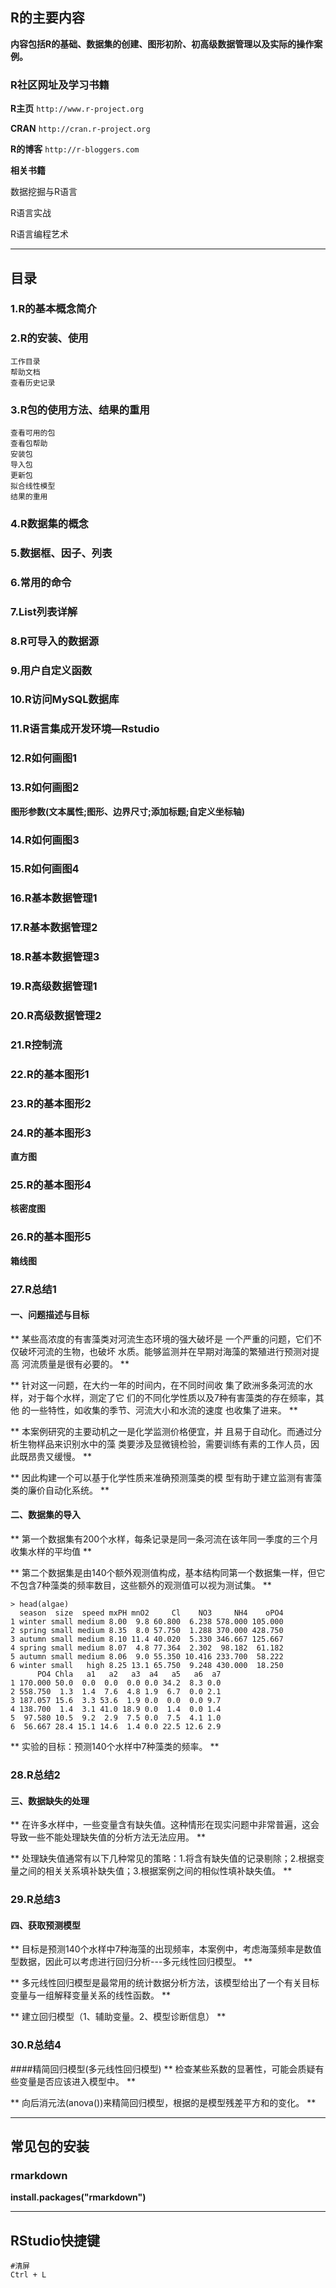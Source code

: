 
## R的主要内容
**内容包括R的基础、数据集的创建、图形初阶、初高级数据管理以及实际的操作案例。**


### R社区网址及学习书籍
**R主页**
`http://www.r-project.org`

**CRAN**
`http://cran.r-project.org`

**R的博客**
`http://r-bloggers.com`

**相关书籍**

数据挖掘与R语言

R语言实战

R语言编程艺术



---

## 目录

### 1.R的基本概念简介

### 2.R的安装、使用
```
工作目录
帮助文档
查看历史记录
```

### 3.R包的使用方法、结果的重用
```
查看可用的包
查看包帮助
安装包
导入包
更新包
拟合线性模型
结果的重用
```

### 4.R数据集的概念

### 5.数据框、因子、列表

### 6.常用的命令

### 7.List列表详解

### 8.R可导入的数据源

### 9.用户自定义函数

### 10.R访问MySQL数据库

### 11.R语言集成开发环境—Rstudio

### 12.R如何画图1

### 13.R如何画图2
**图形参数(文本属性;图形、边界尺寸;添加标题;自定义坐标轴)**


### 14.R如何画图3

### 15.R如何画图4

### 16.R基本数据管理1

### 17.R基本数据管理2

### 18.R基本数据管理3

### 19.R高级数据管理1

### 20.R高级数据管理2

### 21.R控制流

### 22.R的基本图形1

### 23.R的基本图形2

### 24.R的基本图形3
**直方图**

### 25.R的基本图形4
**核密度图**

### 26.R的基本图形5
**箱线图**

### 27.R总结1
#### **一、问题描述与目标**
**
某些高浓度的有害藻类对河流生态环境的强大破坏是
一个严重的问题，它们不仅破坏河流的生物，也破坏
水质。能够监测并在早期对海藻的繁殖进行预测对提高
河流质量是很有必要的。
**

**
针对这一问题，在大约一年的时间内，在不同时间收
集了欧洲多条河流的水样，对于每个水样，测定了它
们的不同化学性质以及7种有害藻类的存在频率，其他
的一些特性，如收集的季节、河流大小和水流的速度
也收集了进来。
**

**
本案例研究的主要动机之一是化学监测价格便宜，并
且易于自动化。而通过分析生物样品来识别水中的藻
类要涉及显微镜检验，需要训练有素的工作人员，因
此既昂贵又缓慢。
**

**
因此构建一个可以基于化学性质来准确预测藻类的模
型有助于建立监测有害藻类的廉价自动化系统。
**

#### **二、数据集的导入**
**
第一个数据集有200个水样，每条记录是同一条河流在该年同一季度的三个月收集水样的平均值
**

**
第二个数据集是由140个额外观测值构成，基本结构同第一个数据集一样，但它不包含7种藻类的频率数目，这些额外的观测值可以视为测试集。
**

```
> head(algae)
  season  size  speed mxPH mnO2     Cl    NO3     NH4    oPO4
1 winter small medium 8.00  9.8 60.800  6.238 578.000 105.000
2 spring small medium 8.35  8.0 57.750  1.288 370.000 428.750
3 autumn small medium 8.10 11.4 40.020  5.330 346.667 125.667
4 spring small medium 8.07  4.8 77.364  2.302  98.182  61.182
5 autumn small medium 8.06  9.0 55.350 10.416 233.700  58.222
6 winter small   high 8.25 13.1 65.750  9.248 430.000  18.250
      PO4 Chla   a1   a2   a3  a4   a5   a6  a7
1 170.000 50.0  0.0  0.0  0.0 0.0 34.2  8.3 0.0
2 558.750  1.3  1.4  7.6  4.8 1.9  6.7  0.0 2.1
3 187.057 15.6  3.3 53.6  1.9 0.0  0.0  0.0 9.7
4 138.700  1.4  3.1 41.0 18.9 0.0  1.4  0.0 1.4
5  97.580 10.5  9.2  2.9  7.5 0.0  7.5  4.1 1.0
6  56.667 28.4 15.1 14.6  1.4 0.0 22.5 12.6 2.9
```


**
实验的目标：预测140个水样中7种藻类的频率。
**

### 28.R总结2
#### **三、数据缺失的处理**
**
在许多水样中，一些变量含有缺失值。这种情形在现实问题中非常普遍，这会导致一些不能处理缺失值的分析方法无法应用。
**

**
处理缺失值通常有以下几种常见的策略：1.将含有缺失值的记录剔除；2.根据变量之间的相关关系填补缺失值；3.根据案例之间的相似性填补缺失值。
**


### 29.R总结3
#### **四、获取预测模型**
**
目标是预测140个水样中7种海藻的出现频率，本案例中，考虑海藻频率是数值型数据，因此可以考虑进行回归分析---多元线性回归模型。
**

**
多元线性回归模型是最常用的统计数据分析方法，该模型给出了一个有关目标变量与一组解释变量关系的线性函数。
**

**
建立回归模型（1、辅助变量。2、模型诊断信息）
**
### 30.R总结4
####精简回归模型(多元线性回归模型)
**
检查某些系数的显著性，可能会质疑有些变量是否应该进入模型中。
**

**
向后消元法(anova())来精简回归模型，根据的是模型残差平方和的变化。
**


---


## 常见包的安装

### rmarkdown
**install.packages("rmarkdown")**




---

## RStudio快捷键

```
#清屏
Ctrl + L



```

